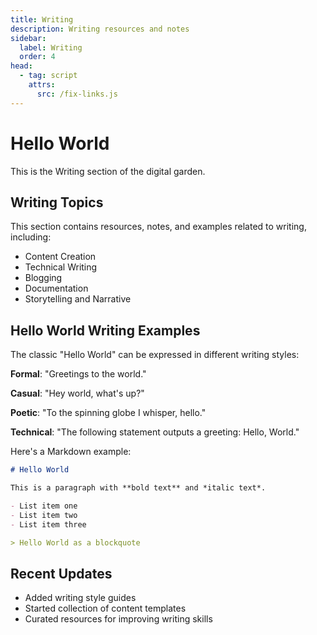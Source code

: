 ```yaml
---
title: Writing
description: Writing resources and notes
sidebar:
  label: Writing
  order: 4
head:
  - tag: script
    attrs:
      src: /fix-links.js
---
```


# Hello World

This is the Writing section of the digital garden.

## Writing Topics

This section contains resources, notes, and examples related to writing, including:

- Content Creation
- Technical Writing
- Blogging
- Documentation
- Storytelling and Narrative

## Hello World Writing Examples

The classic "Hello World" can be expressed in different writing styles:

**Formal**: "Greetings to the world."

**Casual**: "Hey world, what's up?"

**Poetic**: "To the spinning globe I whisper, hello."

**Technical**: "The following statement outputs a greeting: Hello, World."

Here's a Markdown example:

```markdown
# Hello World

This is a paragraph with **bold text** and *italic text*.

- List item one
- List item two
- List item three

> Hello World as a blockquote
```

## Recent Updates

- Added writing style guides
- Started collection of content templates
- Curated resources for improving writing skills 